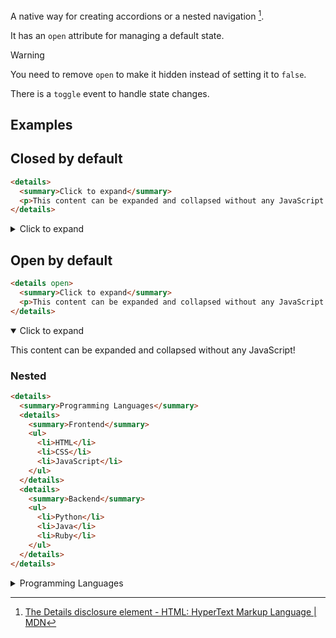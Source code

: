 A native way for creating accordions or a nested navigation [^1].

It has an `open` attribute for managing a default state.

>[!WARNING]
>You need to remove `open` to make it hidden instead of setting it to `false`.

There is a `toggle` event to handle state changes.
## Examples

## Closed by default

```html
<details>
  <summary>Click to expand</summary>
  <p>This content can be expanded and collapsed without any JavaScript!</p>
</details>
```

<details>
  <summary>Click to expand</summary>
  <p>This content can be expanded and collapsed without any JavaScript!</p>
</details>

## Open by default

```html
<details open>
  <summary>Click to expand</summary>
  <p>This content can be expanded and collapsed without any JavaScript!</p>
</details>
```

<details open>
  <summary>Click to expand</summary>
  <p>This content can be expanded and collapsed without any JavaScript!</p>
</details>

### Nested

```html
<details>
  <summary>Programming Languages</summary>
  <details>
    <summary>Frontend</summary>
    <ul>
      <li>HTML</li>
      <li>CSS</li>
      <li>JavaScript</li>
    </ul>
  </details>
  <details>
    <summary>Backend</summary>
    <ul>
      <li>Python</li>
      <li>Java</li>
      <li>Ruby</li>
    </ul>
  </details>
</details>
```

<details>
  <summary>Programming Languages</summary>
  <details>
    <summary>Frontend</summary>
    <ul>
      <li>HTML</li>
      <li>CSS</li>
      <li>JavaScript</li>
    </ul>
  </details>
  <details>
    <summary>Backend</summary>
    <ul>
      <li>Python</li>
      <li>Java</li>
      <li>Ruby</li>
    </ul>
  </details>
</details>


[^1]: [The Details disclosure element - HTML: HyperText Markup Language \| MDN](https://developer.mozilla.org/en-US/docs/Web/HTML/Reference/Elements/details)
